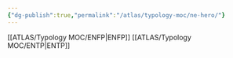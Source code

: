 ```yaml
---
{"dg-publish":true,"permalink":"/atlas/typology-moc/ne-hero/"}
---
```



[[ATLAS/Typology MOC/ENFP\|ENFP]]
[[ATLAS/Typology MOC/ENTP\|ENTP]]

